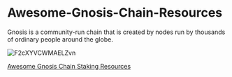 # Awesome-Gnosis-Chain-Resources
Gnosis is a community-run chain that is created by nodes run by thousands of ordinary people around the globe.

![F2cXYVCWMAELZvn](https://github.com/0xarmagan/Awesome-Gnosis-Chain-Resources/assets/75987728/2a8dce0f-895e-4aec-83ee-d300fb9f31c6)

[Awesome Gnosis Chain Staking Resources](https://github.com/0xarmagan/Awesome-Gnosis-Chain-Resources/blob/main/Awesome%20Gnosis%20Chain%20Staking%20R.md)
